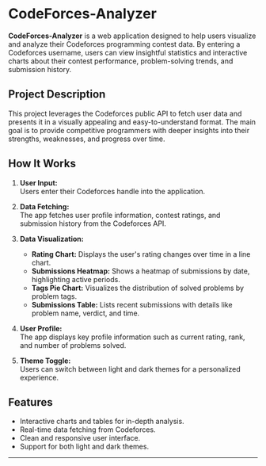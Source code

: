 # CodeForces-Analyzer

**CodeForces-Analyzer** is a web application designed to help users visualize and analyze their Codeforces programming contest data. By entering a Codeforces username, users can view insightful statistics and interactive charts about their contest performance, problem-solving trends, and submission history.

## Project Description

This project leverages the Codeforces public API to fetch user data and presents it in a visually appealing and easy-to-understand format. The main goal is to provide competitive programmers with deeper insights into their strengths, weaknesses, and progress over time.

## How It Works

1. **User Input:**  
   Users enter their Codeforces handle into the application.

2. **Data Fetching:**  
   The app fetches user profile information, contest ratings, and submission history from the Codeforces API.

3. **Data Visualization:**  
   - **Rating Chart:** Displays the user's rating changes over time in a line chart.
   - **Submissions Heatmap:** Shows a heatmap of submissions by date, highlighting active periods.
   - **Tags Pie Chart:** Visualizes the distribution of solved problems by problem tags.
   - **Submissions Table:** Lists recent submissions with details like problem name, verdict, and time.

4. **User Profile:**  
   The app displays key profile information such as current rating, rank, and number of problems solved.

5. **Theme Toggle:**  
   Users can switch between light and dark themes for a personalized experience.

## Features

- Interactive charts and tables for in-depth analysis.
- Real-time data fetching from Codeforces.
- Clean and responsive user interface.
- Support for both light and dark themes.

---
